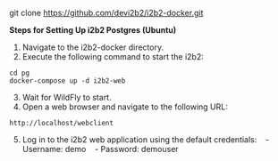 git clone https://github.com/devi2b2/i2b2-docker.git

**Steps for Setting Up i2b2 Postgres (Ubuntu)**
 
1. Navigate to the i2b2-docker directory.
2. Execute the following command to start the i2b2:
```
cd pg
docker-compose up -d i2b2-web
```

3. Wait for WildFly to start.
4. Open a web browser and navigate to the following URL:
```
http://localhost/webclient
```
5. Log in to the i2b2 web application using the default credentials:
   - Username: demo
   - Password: demouser
